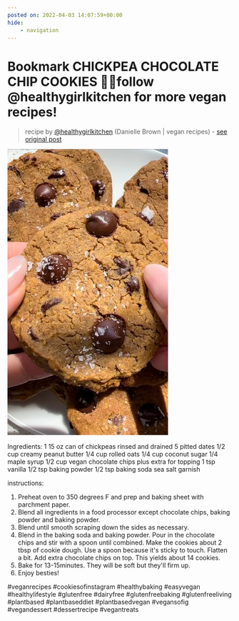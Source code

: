 ```yaml
---
posted on: 2022-04-03 14:07:59+00:00
hide:
    - navigation
---
```


# Bookmark CHICKPEA CHOCOLATE CHIP COOKIES 🍪✨follow @healthygirlkitchen for more vegan recipes!  

> recipe by [@healthygirlkitchen](https://www.instagram.com/healthygirlkitchen/) 
(Danielle Brown | vegan recipes) - [see original post](https://instagram.com/p/Cb5Dpz0juTv)

![](../img/healthygirlkitchen_03-04-2022_1404.png)


Ingredients: 
1 15 oz can of chickpeas rinsed and drained
5 pitted dates
1/2 cup creamy peanut butter
1/4 cup rolled oats
1/4 cup coconut sugar
1/4 maple syrup
1/2 cup vegan chocolate chips plus extra for topping
1 tsp vanilla
1/2 tsp baking powder
1/2 tsp baking soda
sea salt garnish

instructions: 
1. Preheat oven to 350 degrees F and prep and baking sheet with parchment paper.
2. Blend all ingredients in a food processor except chocolate chips, baking powder and baking powder. 
3. Blend until smooth scraping down the sides as necessary.
4. Blend in the baking soda and baking powder. Pour in the chocolate chips and stir with a spoon until combined.
Make the cookies about 2 tbsp of cookie dough. Use a spoon because it's sticky to touch. Flatten a bit. Add extra chocolate chips on top. This yields about 14 cookies.
5. Bake for 13-15minutes. They will be soft but they'll firm up.
6. Enjoy besties! 

\#veganrecipes \#cookiesofinstagram \#healthybaking \#easyvegan \#healthylifestyle \#glutenfree \#dairyfree \#glutenfreebaking \#glutenfreeliving \#plantbased \#plantbaseddiet \#plantbasedvegan \#vegansofig \#vegandessert \#dessertrecipe \#vegantreats 